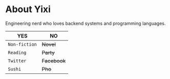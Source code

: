 # About Yixi


Engineering nerd who loves backend systems and programming languages. 


YES | NO
--- | ---
`Non-fiction` | ~~Novel~~
`Reading` | ~~Party~~
`Twitter` | ~~Facebook~~
`Sushi` | ~~Pho~~
